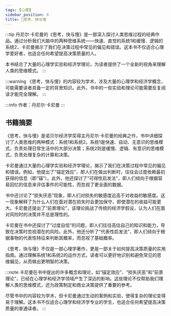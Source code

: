 ```yaml
---
tags: [心理]
sidebar_position: 9
title: 🍻思考，快与慢
---
```


:::tip
丹尼尔·卡尼曼的《思考，快与慢》是一部深入探讨人类思维过程的经典作品。通过分析我们大脑中的两种思维系统——快速、直觉的系统1和缓慢、逻辑的系统2，卡尼曼揭示了我们在决策过程中常见的偏见和错误。这本书不仅适合心理学爱好者，也适合任何希望提高决策质量的人。

本书结合了大量的心理学实验和经济学理论，为读者提供了一个全新的视角来理解人类的思维模式。
:::

:::warning
《思考，快与慢》的内容较为学术，涉及大量的心理学和经济学概念，可能需要读者具备一定的背景知识。此外，书中的一些实验和理论可能需要反复阅读才能完全理解。
:::

:::info
作者：丹尼尔·卡尼曼
:::

## 书籍摘要

《思考，快与慢》是诺贝尔经济学奖得主丹尼尔·卡尼曼的经典之作，书中详细探讨了人类思维的两种模式：系统1和系统2。系统1是快速、自动、无意识的思维模式，负责处理日常生活中的大部分决策；系统2则是缓慢、逻辑、有意识的思维模式，负责处理复杂的计算和决策。

卡尼曼通过大量的心理学实验和经济学理论，揭示了我们在决策过程中常见的偏见和错误。例如，他提出了“锚定效应”，即人们在做出判断时，往往会过度依赖最初获得的信息（即“锚”）。此外，他还探讨了“可得性启发法”，即人们倾向于根据容易回忆的信息来评估事件的可能性，而忽视了更全面的数据。

书中还讨论了“损失厌恶”现象，即人们对损失的敏感度远高于对收益的敏感度。这一现象解释了为什么人们在面对潜在损失时会更加保守，即使潜在的收益可能更大。卡尼曼还提出了“前景理论”，该理论挑战了传统的经济学假设，认为人们在面对风险时的决策并不总是理性的。

卡尼曼在书中还探讨了“过度自信”的问题，即人们往往高估自己的知识和能力，导致在决策时忽视潜在的风险。此外，他还分析了“代表性启发法”，即人们倾向于根据事物的代表性特征来判断其概率，而忽视了基础概率。

《思考，快与慢》不仅是一部心理学著作，更是一部关于如何提高决策质量的实用指南。通过理解系统1和系统2的运作方式，读者可以更好地识别和避免常见的思维偏见，从而做出更明智的决策。

:::note
卡尼曼在书中提出的许多概念和理论，如“锚定效应”、“损失厌恶”和“前景理论”，已经在心理学和经济学领域产生了深远的影响。这些理论不仅帮助我们理解人类的思维模式，还为政策制定和商业决策提供了重要的参考。

尽管书中的内容较为学术，但卡尼曼通过生动的案例和实验，使得复杂的理论变得易于理解。这本书不仅适合心理学和经济学专业的学生，也适合任何希望提高决策质量的普通读者。
:::